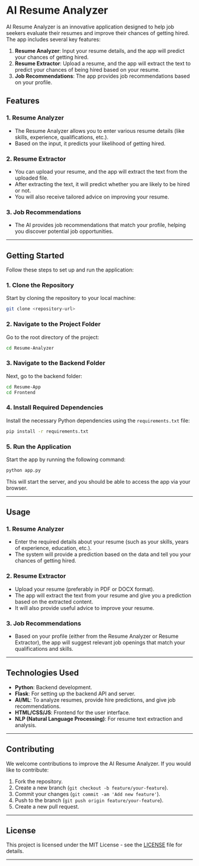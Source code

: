 # AI Resume Analyzer

AI Resume Analyzer is an innovative application designed to help job seekers evaluate their resumes and improve their chances of getting hired. The app includes several key features:

1. **Resume Analyzer**: Input your resume details, and the app will predict your chances of getting hired.
2. **Resume Extractor**: Upload a resume, and the app will extract the text to predict your chances of being hired based on your resume.
3. **Job Recommendations**: The app provides job recommendations based on your profile.

## Features

### 1. **Resume Analyzer**
- The Resume Analyzer allows you to enter various resume details (like skills, experience, qualifications, etc.).
- Based on the input, it predicts your likelihood of getting hired.

### 2. **Resume Extractor**
- You can upload your resume, and the app will extract the text from the uploaded file.
- After extracting the text, it will predict whether you are likely to be hired or not.
- You will also receive tailored advice on improving your resume.

### 3. **Job Recommendations**
- The AI provides job recommendations that match your profile, helping you discover potential job opportunities.

---

## Getting Started

Follow these steps to set up and run the application:

### 1. **Clone the Repository**
Start by cloning the repository to your local machine:

```bash
git clone <repository-url>
```

### 2. **Navigate to the Project Folder**
Go to the root directory of the project:

```bash
cd Resume-Analyzer
```

### 3. **Navigate to the Backend Folder**
Next, go to the backend folder:

```bash
cd Resume-App
cd Frontend
```

### 4. **Install Required Dependencies**
Install the necessary Python dependencies using the `requirements.txt` file:

```bash
pip install -r requirements.txt
```

### 5. **Run the Application**
Start the app by running the following command:

```bash
python app.py
```

This will start the server, and you should be able to access the app via your browser.

---

## Usage

### 1. **Resume Analyzer**
- Enter the required details about your resume (such as your skills, years of experience, education, etc.).
- The system will provide a prediction based on the data and tell you your chances of getting hired.

### 2. **Resume Extractor**
- Upload your resume (preferably in PDF or DOCX format).
- The app will extract the text from your resume and give you a prediction based on the extracted content.
- It will also provide useful advice to improve your resume.

### 3. **Job Recommendations**
- Based on your profile (either from the Resume Analyzer or Resume Extractor), the app will suggest relevant job openings that match your qualifications and skills.

---

## Technologies Used

- **Python**: Backend development.
- **Flask**: For setting up the backend API and server.
- **AI/ML**: To analyze resumes, provide hire predictions, and give job recommendations.
- **HTML/CSS/JS**: Frontend for the user interface.
- **NLP (Natural Language Processing)**: For resume text extraction and analysis.

---

## Contributing

We welcome contributions to improve the AI Resume Analyzer. If you would like to contribute:

1. Fork the repository.
2. Create a new branch (`git checkout -b feature/your-feature`).
3. Commit your changes (`git commit -am 'Add new feature'`).
4. Push to the branch (`git push origin feature/your-feature`).
5. Create a new pull request.

---

## License

This project is licensed under the MIT License - see the [LICENSE](LICENSE) file for details.

---